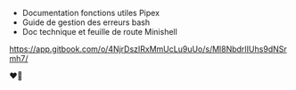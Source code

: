 - Documentation fonctions utiles Pipex
- Guide de gestion des erreurs bash
- Doc technique et feuille de route Minishell

https://app.gitbook.com/o/4NjrDszIRxMmUcLu9uUo/s/Ml8NbdrIIUhs9dNSrmh7/

❤️🍺
